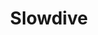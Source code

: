 ---
title: "Slowdive"
summary: "Slowdive are a British rock band that formed in Reading, Berkshire, in 1989. The band consists of Rachel Goswell on vocals and guitar, Neil Halstead on vocals and guitar, Christian Savill on guitar, Nick Chaplin on bass and Simon Scott on drums, all of whom have played on the band's debut Just for a Day in 1991. Halstead is the band's primary songwriter.
Goswell and Halstead had known each other since early childhood. The band is one of the most prominent within the shoegaze scene, which rose to prominence in England during the early 1990s. While the band's second album Souvlaki initially received mixed reviews upon release, it has since been recognized as one of the best releases of the 1990s and one of the greatest shoegaze albums of all time.The band broke up soon after the release of their third album Pygmalion in 1995, having seen Scott, Savill and Chaplin all depart the band prior. The remaining members continued under a more folk and country-influenced direction as Mojave 3. Slowdive reunited in 2014 to play the Primavera Sound festival, and released a self-titled album in 2017, their first in 22 years."
image: "slowdive.jpg"
apple_music_artist_url: "https://music.apple.com/gb/artist/slowdive/528315"
wikipedia_url: "https://en.wikipedia.org/wiki/Slowdive"
---